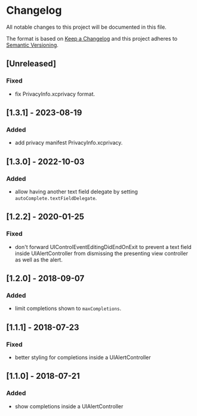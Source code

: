 # Changelog
All notable changes to this project will be documented in this file.

The format is based on [Keep a Changelog](http://keepachangelog.com/en/1.0.0/)
and this project adheres to [Semantic Versioning](http://semver.org/spec/v2.0.0.html).

## [Unreleased]

### Fixed
- fix PrivacyInfo.xcprivacy format.

## [1.3.1] - 2023-08-19

### Added
- add privacy manifest PrivacyInfo.xcprivacy.

## [1.3.0] - 2022-10-03

### Added
- allow having another text field delegate by setting `autoComplete.textFieldDelegate`. 

## [1.2.2] - 2020-01-25

### Fixed
- don't forward UIControlEventEditingDidEndOnExit to prevent a text field inside UIAlertController from dismissing the presenting view controller as well as the alert.

## [1.2.0] - 2018-09-07

### Added
- limit completions shown to `maxCompletions`.

## [1.1.1] - 2018-07-23

### Fixed
- better styling for completions inside a UIAlertController

## [1.1.0] - 2018-07-21

### Added
- show completions inside a UIAlertController
